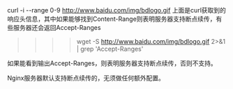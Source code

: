 
curl -i --range 0-9 http://www.baidu.com/img/bdlogo.gif
上面是curl获取到的响应头信息，其中如果能够找到Content-Range则表明服务器支持断点续传，有些服务器还会返回Accept-Ranges



>>>> wget -S http://www.baidu.com/img/bdlogo.gif 2>&1 | grep 'Accept-Ranges'

如果能看到输出Accept-Ranges，则表明服务器支持断点续传，否则不支持。

Nginx服务器默认支持断点续传的，无须做任何额外配置。

